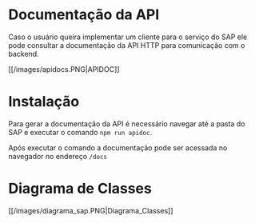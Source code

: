 # Documentação da API

Caso o usuário queira implementar um cliente para o serviço do SAP ele pode consultar a documentação da API HTTP para comunicação com o backend.

[[/images/apidocs.PNG|APIDOC]]

# Instalação

Para gerar a documentação da API é necessário navegar até a pasta do SAP e executar o comando `npm run apidoc`.

Após executar o comando a documentação pode ser acessada no navegador no endereço `/docs`

# Diagrama de Classes

[[/images/diagrama_sap.PNG|Diagrama_Classes]]